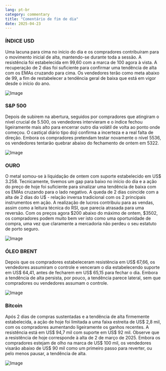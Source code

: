 ```yaml
---
lang: pt-br
category: commentary
title: "Comentário de fim de dia"
date: 2025-04-23
---
```


### ÍNDICE USD

Uma lacuna para cima no início do dia e os compradores contribuíram para o movimento inicial de alta, mantendo-se durante toda a sessão. A resistência foi estabelecida em 99,60 com a marca de 100 agora à vista. A recuperação de 2 dias foi suficiente para confirmar uma tendência de alta com os EMAs cruzando para cima. Os vendedores terão como meta abaixo de 99, a fim de restabelecer a tendência geral de baixa que está em vigor desde o início do ano.

![Image](https://markleighedu.github.io/img/Apr-2025/23-Apr-2025/usdindex.jpg)

### S&P 500

Depois de subirem na abertura, seguidos por compradores que atingiram o nível crucial de 5.500, os vendedores intervieram e o índice fechou ligeiramente mais alto para encerrar outro dia volátil de volta ao ponto onde começou. O castiçal diário tipo doji confirma a incerteza e a real falta de direção. Embora os compradores pretendam testar novamente o nível 5536, os vendedores tentarão quebrar abaixo do fechamento de ontem em 5322.

![Image](https://markleighedu.github.io/img/Apr-2025/23-Apr-2025/sp500.jpg)

### OURO

O metal somou-se à liquidação de ontem com suporte estabelecido em US$ 3.258. Tecnicamente, tivemos um gap para baixo no início do dia e a ação do preço de hoje foi suficiente para sinalizar uma tendência de baixa com os EMAs cruzando para o lado negativo. A queda de 2 dias coincide com a alta de 2 dias do U$ - relação inversa tradicional com os 2 principais instrumentos em ação. A realização de lucros contribuiu para as vendas, assim como a leitura técnica do RSI, que parecia atrasada para uma reversão. Com os preços agora $200 abaixo do máximo de ontem, $3502, os compradores podem muito bem ver isto como uma oportunidade de compra, uma vez que claramente a mercadoria não perdeu o seu estatuto de porto seguro.

![Image](https://markleighedu.github.io/img/Apr-2025/23-Apr-2025/gold.jpg)

### ÓLEO BRENT

Depois que os compradores estabeleceram resistência em US$ 67,66, os vendedores assumiram o controle e venceram o dia estabelecendo suporte em US$ 64,41, antes de fecharem em US$ 65,15 para fechar o dia. Embora a tendência de alta persista, por pouco, a tendência parece lateral, sem que compradores ou vendedores assumam o controle.

![Image](https://markleighedu.github.io/img/Apr-2025/23-Apr-2025/brentoil.jpg)

### Bitcoin

Após 2 dias de compras sustentadas e a tendência de alta firmemente estabelecida, a ação de hoje foi limitada a uma faixa estreita de US$ 2,8 mil, com os compradores aumentando ligeiramente os ganhos recentes. A resistência está em US$ 94,7 mil com suporte em US$ 92 mil. Observe que a resistência de hoje corresponde à alta de 2 de março de 2025. Embora os compradores estejam de olho na marca de US$ 100 mil, os vendedores visarão abaixo de US$ 90 mil como um primeiro passo para reverter, ou pelo menos pausar, a tendência de alta.

![Image](https://markleighedu.github.io/img/Apr-2025/23-Apr-2025/bitcoin.jpg)

